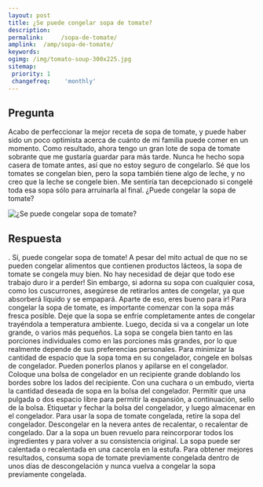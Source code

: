 ```yaml
---
layout: post
title: ¿Se puede congelar sopa de tomate?  
description: 
permalink:     /sopa-de-tomate/
amplink:  /amp/sopa-de-tomate/
keywords: 
ogimg: /img/tomato-soup-300x225.jpg
sitemap:
 priority: 1
 changefreq:    'monthly'
---
```




## Pregunta

Acabo de perfeccionar la mejor receta de sopa de tomate, y puede haber sido un poco optimista acerca de cuánto de mi familia puede comer en un momento. Como resultado, ahora tengo un gran lote de sopa de tomate sobrante que me gustaría guardar para más tarde. Nunca he hecho sopa casera de tomate antes, así que no estoy seguro de congelarlo. Sé que los tomates se congelan bien, pero la sopa también tiene algo de leche, y no creo que la leche se congele bien. Me sentiría tan decepcionado si congelé toda esa sopa sólo para arruinarla al final. ¿Puede congelar la sopa de tomate?


![¿Se puede congelar sopa de tomate?](https://sepuedecongelar.com/img/tomato-soup-300x225.jpg "¿Se puede congelar sopa de tomate?" )


## Respuesta

. Sí, puede congelar sopa de tomate! A pesar del mito actual de que no se pueden congelar alimentos que contienen productos lácteos, la sopa de tomate se congela muy bien. No hay necesidad de dejar que todo ese trabajo duro ir a perder! Sin embargo, si adorna su sopa con cualquier cosa, como los cuscurrones, asegúrese de retirarlos antes de congelar, ya que absorberá líquido y se empapará. Aparte de eso, eres bueno para ir!
Para congelar la sopa de tomate, es importante comenzar con la sopa más fresca posible. Deje que la sopa se enfríe completamente antes de congelar trayéndola a temperatura ambiente. Luego, decida si va a congelar un lote grande, o varios más pequeños. La sopa se congela bien tanto en las porciones individuales como en las porciones más grandes, por lo que realmente depende de sus preferencias personales. Para minimizar la cantidad de espacio que la sopa toma en su congelador, congele en bolsas de congelador. Pueden ponerlos planos y apilarse en el congelador.
Coloque una bolsa de congelador en un recipiente grande doblando los bordes sobre los lados del recipiente. Con una cuchara o un embudo, vierta la cantidad deseada de sopa en la bolsa del congelador. Permitir que una pulgada o dos espacio libre para permitir la expansión, a continuación, sello de la bolsa. Etiquetar y fechar la bolsa del congelador, y luego almacenar en el congelador.
Para usar la sopa de tomate congelada, retire la sopa del congelador. Descongelar en la nevera antes de recalentar, o recalentar de congelado. Dar a la sopa un buen revuelo para reincorporar todos los ingredientes y para volver a su consistencia original. La sopa puede ser calentada o recalentada en una cacerola en la estufa. Para obtener mejores resultados, consuma sopa de tomate previamente congelada dentro de unos días de descongelación y nunca vuelva a congelar la sopa previamente congelada.
